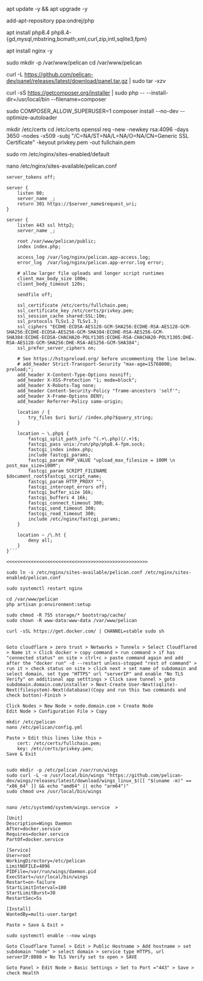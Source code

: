 apt update -y && apt upgrade -y

add-apt-repository ppa:ondrej/php

apt install php8.4 php8.4-{gd,mysql,mbstring,bcmath,xml,curl,zip,intl,sqlite3,fpm}

apt install nginx -y

sudo mkdir -p /var/www/pelican
cd /var/www/pelican

curl -L https://github.com/pelican-dev/panel/releases/latest/download/panel.tar.gz | sudo tar -xzv

curl -sS https://getcomposer.org/installer | sudo php -- --install-dir=/usr/local/bin --filename=composer

sudo COMPOSER_ALLOW_SUPERUSER=1 composer install --no-dev --optimize-autoloader

mkdir /etc/certs
cd /etc/certs
openssl req -new -newkey rsa:4096 -days 3650 -nodes -x509 -subj "/C=NA/ST=NA/L=NA/O=NA/CN=Generic SSL Certificate" -keyout privkey.pem -out fullchain.pem

sudo rm /etc/nginx/sites-enabled/default

nano /etc/nginx/sites-available/pelican.conf  

```
server_tokens off;

server {
    listen 80;
    server_name _;
    return 301 https://$server_name$request_uri;
}

server {
    listen 443 ssl http2;
    server_name _;

    root /var/www/pelican/public;
    index index.php;

    access_log /var/log/nginx/pelican.app-access.log;
    error_log  /var/log/nginx/pelican.app-error.log error;

    # allow larger file uploads and longer script runtimes
    client_max_body_size 100m;
    client_body_timeout 120s;

    sendfile off;

    ssl_certificate /etc/certs/fullchain.pem;
    ssl_certificate_key /etc/certs/privkey.pem;
    ssl_session_cache shared:SSL:10m;
    ssl_protocols TLSv1.2 TLSv1.3;
    ssl_ciphers "ECDHE-ECDSA-AES128-GCM-SHA256:ECDHE-RSA-AES128-GCM-SHA256:ECDHE-ECDSA-AES256-GCM-SHA384:ECDHE-RSA-AES256-GCM-SHA384:ECDHE-ECDSA-CHACHA20-POLY1305:ECDHE-RSA-CHACHA20-POLY1305:DHE-RSA-AES128-GCM-SHA256:DHE-RSA-AES256-GCM-SHA384";
    ssl_prefer_server_ciphers on;

    # See https://hstspreload.org/ before uncommenting the line below.
    # add_header Strict-Transport-Security "max-age=15768000; preload;";
    add_header X-Content-Type-Options nosniff;
    add_header X-XSS-Protection "1; mode=block";
    add_header X-Robots-Tag none;
    add_header Content-Security-Policy "frame-ancestors 'self'";
    add_header X-Frame-Options DENY;
    add_header Referrer-Policy same-origin;

    location / {
        try_files $uri $uri/ /index.php?$query_string;
    }

    location ~ \.php$ {
        fastcgi_split_path_info ^(.+\.php)(/.+)$;
        fastcgi_pass unix:/run/php/php8.4-fpm.sock;
        fastcgi_index index.php;
        include fastcgi_params;
        fastcgi_param PHP_VALUE "upload_max_filesize = 100M \n post_max_size=100M";
        fastcgi_param SCRIPT_FILENAME $document_root$fastcgi_script_name;
        fastcgi_param HTTP_PROXY "";
        fastcgi_intercept_errors off;
        fastcgi_buffer_size 16k;
        fastcgi_buffers 4 16k;
        fastcgi_connect_timeout 300;
        fastcgi_send_timeout 300;
        fastcgi_read_timeout 300;
        include /etc/nginx/fastcgi_params;
    }

    location ~ /\.ht {
        deny all;
    }
}´´´

<<<<<<<<<<<<<<<<<<<<<<<<<<>>>>>>>>>>>>>>>>>>>>>>>>>>

sudo ln -s /etc/nginx/sites-available/pelican.conf /etc/nginx/sites-enabled/pelican.conf

sudo systemctl restart nginx

cd /var/www/pelican
php artisan p:environment:setup

sudo chmod -R 755 storage/* bootstrap/cache/
sudo chown -R www-data:www-data /var/www/pelican

curl -sSL https://get.docker.com/ | CHANNEL=stable sudo sh


Goto cloudflare > zero trust > Networks > Tunnels > Select Cloudflared > Name it > Click docker > copy command > run command > if has "connected status" on site > ctrl+c > paste command again and add after the "docker run" -d --restart unless-stopped "rest of command" > run it > check status on site > click next > set name of subdomain and select domain, set type "HTTPS" url "serverIP" and enable "No TLS Verify" on additional app setttings > Click save tunnel > goto subdomain.domain.com/installer > Next-Create User-Next(sqlite)-Next(filesystem)-Next(database)(Copy and run this two commands and check button)-Finish > 

Click Nodes > New Node > node.domain.com > Create Node 
Edit Node > Configuration File > Copy

mkdir /etc/pelican
nano /etc/pelican/config.yml

Paste > Edit this lines like this >
    cert: /etc/certs/fullchain.pem;
    key: /etc/certs/privkey.pem;
Save & Exit


sudo mkdir -p /etc/pelican /var/run/wings
sudo curl -L -o /usr/local/bin/wings "https://github.com/pelican-dev/wings/releases/latest/download/wings_linux_$([[ "$(uname -m)" == "x86_64" ]] && echo "amd64" || echo "arm64")"
sudo chmod u+x /usr/local/bin/wings


nano /etc/systemd/system/wings.service  >

[Unit]
Description=Wings Daemon
After=docker.service
Requires=docker.service
PartOf=docker.service

[Service]
User=root
WorkingDirectory=/etc/pelican
LimitNOFILE=4096
PIDFile=/var/run/wings/daemon.pid
ExecStart=/usr/local/bin/wings
Restart=on-failure
StartLimitInterval=180
StartLimitBurst=30
RestartSec=5s

[Install]
WantedBy=multi-user.target

Paste > Save & Exit >

sudo systemctl enable --now wings

Goto Cloudflare Tunnel > Edit > Public Hostname > Add hostname > set subdomain "node" > select domain > service type HTTPS, url serverIP:8080 > No TLS Verify set to open > SAVE

Goto Panel > Edit Node > Basic Settings > Set to Port ="443" > Save > check Health
